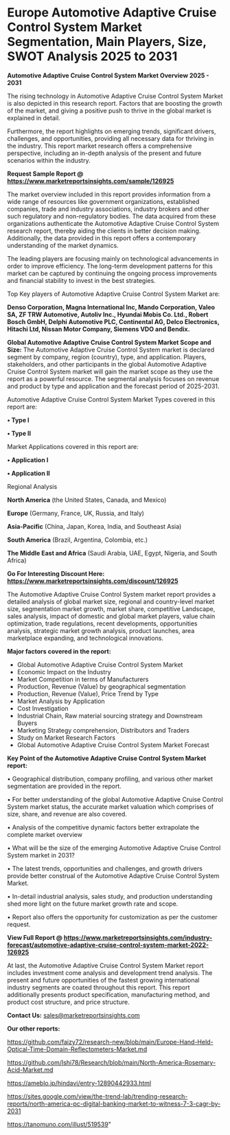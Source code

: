 # Europe Automotive Adaptive Cruise Control System Market Segmentation, Main Players, Size, SWOT Analysis 2025 to 2031

<Strong> Automotive Adaptive Cruise Control System Market Overview 2025 - 2031</strong>

The rising technology in Automotive Adaptive Cruise Control System Market is also depicted in this research report. Factors that are boosting the growth of the market, and giving a positive push to thrive in the global market is explained in detail.

Furthermore, the report highlights on emerging trends, significant drivers, challenges, and opportunities, providing all necessary data for thriving in the industry. This report market research offers a comprehensive perspective, including an in-depth analysis of the present and future scenarios within the industry.

<strong>Request Sample Report @ <a href=https://www.marketreportsinsights.com/sample/126925>https://www.marketreportsinsights.com/sample/126925</a></strong>

The market overview included in this report provides information from a wide range of resources like government organizations, established companies, trade and industry associations, industry brokers and other such regulatory and non-regulatory bodies. The data acquired from these organizations authenticate the Automotive Adaptive Cruise Control System research report, thereby aiding the clients in better decision making. Additionally, the data provided in this report offers a contemporary understanding of the market dynamics.

The leading players are focusing mainly on technological advancements in order to improve efficiency. The long-term development patterns for this market can be captured by continuing the ongoing process improvements and financial stability to invest in the best strategies.

Top Key players of Automotive Adaptive Cruise Control System Market are:

<strong>Denso Corporation, Magna International Inc, Mando Corporation, Valeo SA, ZF TRW Automotive, Autoliv Inc., Hyundai Mobis Co. Ltd., Robert Bosch GmbH, Delphi Automotive PLC, Continental AG, Delco Electronics, Hitachi Ltd, Nissan Motor Company, Siemens VDO and Bendix.</strong>

<strong><b>Global Automotive Adaptive Cruise Control System Market Scope and Size:</b></strong>
The Automotive Adaptive Cruise Control System market is declared segment by company, region (country), type, and application. Players, stakeholders, and other participants in the global Automotive Adaptive Cruise Control System market will gain the market scope as they use the report as a powerful resource. The segmental analysis focuses on revenue and product by type and application and the forecast period of 2025-2031.

Automotive Adaptive Cruise Control System Market Types covered in this report are:

<strong>• Type I

• Type II</strong>

Market Applications covered in this report are:

<strong>• Application I

• Application II</strong> 

Regional Analysis

<strong>North America</strong> (the United States, Canada, and Mexico)

<strong>Europe</strong> (Germany, France, UK, Russia, and Italy)

<strong>Asia-Pacific</strong> (China, Japan, Korea, India, and Southeast Asia)

<strong>South America</strong> (Brazil, Argentina, Colombia, etc.)

<strong>The Middle East and Africa</strong> (Saudi Arabia, UAE, Egypt, Nigeria, and South Africa)

<strong>Go For Interesting Discount Here: <a href=https://www.marketreportsinsights.com/discount/126925>https://www.marketreportsinsights.com/discount/126925</a></strong>

The Automotive Adaptive Cruise Control System market report provides a detailed analysis of global market size, regional and country-level market size, segmentation market growth, market share, competitive Landscape, sales analysis, impact of domestic and global market players, value chain optimization, trade regulations, recent developments, opportunities analysis, strategic market growth analysis, product launches, area marketplace expanding, and technological innovations.

<strong><b>Major factors covered in the report:</b></strong>
<ul>
  <li>Global Automotive Adaptive Cruise Control System Market </li>
  <li>Economic Impact on the Industry</li>
  <li>Market Competition in terms of Manufacturers</li>
  <li>Production, Revenue (Value) by geographical segmentation</li>
  <li>Production, Revenue (Value), Price Trend by Type</li>
  <li>Market Analysis by Application</li>
  <li>Cost Investigation</li>
  <li>Industrial Chain, Raw material sourcing strategy and Downstream Buyers</li>
  <li>Marketing Strategy comprehension, Distributors and Traders</li>
  <li>Study on Market Research Factors</li>
  <li>Global Automotive Adaptive Cruise Control System Market Forecast</li>
</ul>

<strong><b>Key Point of the Automotive Adaptive Cruise Control System Market report:</b></strong>

• Geographical distribution, company profiling, and various other market segmentation are provided in the report.

• For better understanding of the global Automotive Adaptive Cruise Control System market status, the accurate market valuation which comprises of size, share, and revenue are also covered.

• Analysis of the competitive dynamic factors better extrapolate the complete market overview

• What will be the size of the emerging Automotive Adaptive Cruise Control System market in 2031?

• The latest trends, opportunities and challenges, and growth drivers provide better construal of the Automotive Adaptive Cruise Control System Market.

• In-detail industrial analysis, sales study, and production understanding shed more light on the future market growth rate and scope.

• Report also offers the opportunity for customization as per the customer request.

<strong><b>View Full Report @ <a href=https://www.marketreportsinsights.com/industry-forecast/automotive-adaptive-cruise-control-system-market-2022-126925>https://www.marketreportsinsights.com/industry-forecast/automotive-adaptive-cruise-control-system-market-2022-126925</a></b></strong>


At last, the Automotive Adaptive Cruise Control System Market report includes investment come analysis and development trend analysis. The present and future opportunities of the fastest growing international industry segments are coated throughout this report. This report additionally presents product specification, manufacturing method, and product cost structure, and price structure.

<strong>Contact Us:</strong>
sales@marketreportsinsights.com

<strong>Our other reports:</strong>

<a href=https://github.com/faizy72/research-new/blob/main/Europe-Hand-Held-Optical-Time-Domain-Reflectometers-Market.md>https://github.com/faizy72/research-new/blob/main/Europe-Hand-Held-Optical-Time-Domain-Reflectometers-Market.md</a>

<a href=https://github.com/Ishi78/Research/blob/main/North-America-Rosemary-Acid-Market.md>https://github.com/Ishi78/Research/blob/main/North-America-Rosemary-Acid-Market.md</a>

<a href=https://ameblo.jp/hindavi/entry-12890442933.html>https://ameblo.jp/hindavi/entry-12890442933.html</a>

<a href=https://sites.google.com/view/the-trend-lab/trending-research-reports/north-america-pc-digital-banking-market-to-witness-7-3-cagr-by-2031>https://sites.google.com/view/the-trend-lab/trending-research-reports/north-america-pc-digital-banking-market-to-witness-7-3-cagr-by-2031</a>

<a href=https://tanomuno.com/illust/519539>https://tanomuno.com/illust/519539</a>"
